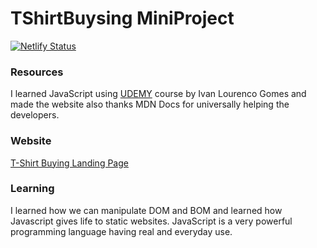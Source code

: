 # TShirtBuysing MiniProject
[![Netlify Status](https://api.netlify.com/api/v1/badges/635c056b-db64-4a97-96ba-adc72d9a3477/deploy-status)](https://app.netlify.com/sites/tshirt-buying-landing-page/deploys)

<h3>Resources</h3>
I learned JavaScript using <a href="www.udemy.com" >UDEMY</a> course by Ivan Lourenco Gomes and made the website also thanks MDN Docs for universally helping 
the developers.

<h3>Website</h3>
<a href="https://tshirt-buying-landing-page.netlify.app/" >T-Shirt Buying Landing Page</a>

<h3>Learning</h3>
I learned how we can manipulate DOM and BOM and learned how Javascript gives life to static websites.
JavaScript is a very powerful programming language having real and everyday use.
